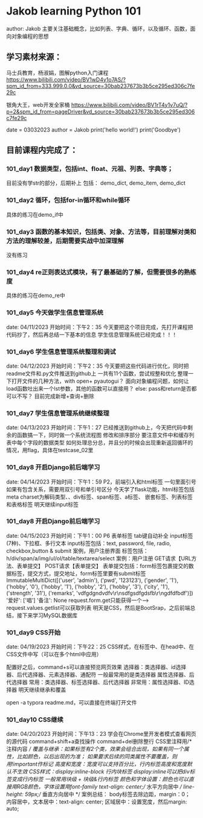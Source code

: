 # Jakob learning Python 101
author: Jakob
主要关注基础概念，比如列表、字典、循环，以及循环、函数，面向对象编程的思想

## 学习素材来源：
马士兵教育，杨淑娟，图解python入门课程
https://www.bilibili.com/video/BV1wD4y1o7AS/?spm_id_from=333.999.0.0&vd_source=30bab237673b3b5ce295ed306c7fe29c

银角大王，web开发全家桶
https://www.bilibili.com/video/BV1rT4y1v7uQ/?p=2&spm_id_from=pageDriver&vd_source=30bab237673b3b5ce295ed306c7fe29c

date = 03032023
author = Jakob
print('hello world!')
print('Goodbye')

## 目前课程内完成了：
### 101_day1 数据类型，包括int、float、元祖、列表、字典等； 
目前没有学str的部分，后期补上
包括：
demo_dict, demo_item, demo_dict

### 101_day2 循环，包括for-in循环和while循环
具体的练习在demo_if中

### 101_day3 函数的基本知识，包括类、对象、方法等，目前理解对类和方法的理解较差，后期需要实战中加深理解
没有练习

### 101_day4 re正则表达式模块，有了最基础的了解，但需要很多的熟练度
具体的练习在demo_re中

### 101_day5 今天做学生信息管理系统
date: 04/11/2023
开始时间：下午2：35
今天要把这个项目完成，先打开课程把代码抄了，然后再总结一下基本的信息
学生信息管理系统已经完成！！！

### 101_day6 学生信息管理系统整理和调试
date: 04/12/2023
开始时间：下午2：35
今天要把这些代码进行优化，同时把readme文件和.py文件推送到github上
一共有11个函数，尝试规整和优化
整理一下打开文件的几种方法，with open+ pyautogui？
面向对象编程问题，如何让load函数吐出来一个lst参数，其他的函数可以直接用？
else: pass和return是否都可以不写？
目前完成新增+查询+删除

### 101_day7 学生信息管理系统继续整理
date: 04/13/2023
开始时间：下午1：27
已经推送到github上，今天把代码中剩余的函数搞一下，同时做一个系统流程图
修改和排序部分
要注意文件中和缓存列表中每个字段的数据类型
如何处理总分总，并且分的时候会出现重新返回循环的情况，用flag，具体在testcase_02里

### 101_day8 开启Django前后端学习
date: 04/14/2023
开始时间：下午1：59
P2，前端引入和html标签
一句里面引号如果有包含关系，需要用双引号和单引号区分
今天学了flask功能，html标签包括meta charset为解码类型、<!--标题-->、div标签、span标签、a标签、
嵌套标签、列表标签和表格标签
明天继续input标签

### 101_day8 开启Django前后端学习
date: 04/15/2023
开始时间：下午1：00
P6 表单标签
tab键自动补全
input标签(7种)、下拉框、多行文本
input标签包括：text, password, file, radio, checkbox,button & submit
案例，用户注册界面
标签包括：
h/div/span/a/img/ul/ol/table/textarea/select
案例：用户注册
GET请求【URL方法、表单提交】
POST请求【表单提交】
表单提交包括：form标签包裹提交的数据标签，提交方式，提交地址，form标签里要有submit标签
ImmutableMultiDict([('user', 'admin'), ('pwd', '123123'), ('gender', '1'), ('hobby', '0'), ('hobby', '1'), ('hobby', '2'), ('hobby', '3'), ('city', '1'), ('strength', '31'), ('remarks', 'vdfgdgndvdfv\r\nsdfgsdfgdsfb\r\ngdfdfbdf')])
'爱好': ['唱']
'备注': None
request.form.get只能获得一个-->
request.values.getlist可以获取列表
明天是CSS，然后是BootSrap，之后前端总结，接下来学习MySQL数据库

### 101_day9 CSS开始
date: 04/19/2023
开始时间：下午22：25
CSS样式，在标签中、在head中、在CSS文件中写（可以在多个html中应用）
<!--引入CSS文件-->
<link rel="stylesheet" href="/static/common.css">
配置好之后，command+s可以直接预览网页效果
选择器：类选择器、id选择器、后代选择器、元素选择器、通配符
<!--类选择器，与class关联, .c1-->
<!--ID选择器，与ID关联, #c2-->
<!--标签选择器，与标签关联, li-->
一般最常用的是类选择器
属性选择器、后代选择器
<!--属性选择器，与标签内某一属性关联,.v1[xx='999']-->
<!--子选择器，与标签内子标签关联,.port > a(>代表只对子标签生效)-->
常用：类选择器、标签选择器、后代选择器
非常用：属性选择器、ID选择器
明天继续继承和覆盖

open -a typora readme.md，可以直接在终端打开文件

### 101_day10 CSS继续
date: 04/20/2023
开始时间：下午13：23
学会在Chrome里开发者模式查看网页的源代码
command+shift+a查找操作
command+del删除整行
CSS里注释用/* 注释内容 */
覆盖与继承：如果标签有2个类，效果会组合出现，如果有同一个属性，比如颜色，以后出现的为准；
如果要求后续的同类属性不要覆盖，则用!important作标记
高度和宽度：宽度可以支持百分比，行内标签高度和宽度默认不生效
CSS样式：display:inline-block 行内块标签
display:inline可以把div标签变成行内标签
一般常用块级 + 块级&行内标签
颜色和字体设置：颜色也可以直接用RGB颜色，字体设置用font-family
text-align: center;/* 水平方向居中 */
line-height: 59px;/* 垂直方向居中 */
案例总结：
body标签去除边距，margin：0；
内容居中，文本居中：text-align: center;
区域居中：设置宽度，然后margin: auto;


